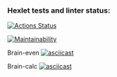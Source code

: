 ### Hexlet tests and linter status:

[![Actions Status](https://github.com/tgafiulin/fullstack-javascript-project-lvl1/workflows/hexlet-check/badge.svg)](https://github.com/tgafiulin/fullstack-javascript-project-lvl1/actions)

[![Maintainability](https://api.codeclimate.com/v1/badges/a99a88d28ad37a79dbf6/maintainability)](https://codeclimate.com/github/codeclimate/codeclimate/maintainability)

Brain-even
[![asciicast](https://asciinema.org/a/KvLlpKpu4C0sJ4bBFPN4GyupN.svg)](https://asciinema.org/a/KvLlpKpu4C0sJ4bBFPN4GyupN)

Brain-calc
[![asciicast](https://asciinema.org/a/EgqWfEyKSMQDWlOqLJwo1jQXm.svg)](https://asciinema.org/a/EgqWfEyKSMQDWlOqLJwo1jQXm)
